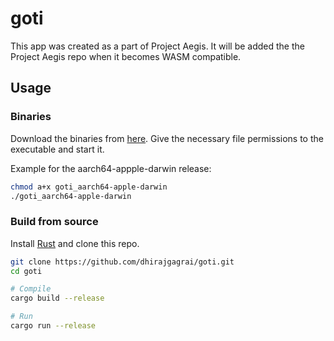 # goti

This app was created as a part of Project Aegis. It will be added the the Project Aegis repo when it becomes WASM compatible.

## Usage

### Binaries

Download the binaries from [here](https://github.com/dhirajgagrai/goti/releases).
Give the necessary file permissions to the executable and start it.

Example for the aarch64-appple-darwin release:
```bash
chmod a+x goti_aarch64-apple-darwin
./goti_aarch64-apple-darwin
```

### Build from source

Install [Rust](https://www.rust-lang.org/tools/install) and clone this repo.
```bash
git clone https://github.com/dhirajgagrai/goti.git
cd goti

# Compile
cargo build --release

# Run
cargo run --release
```

